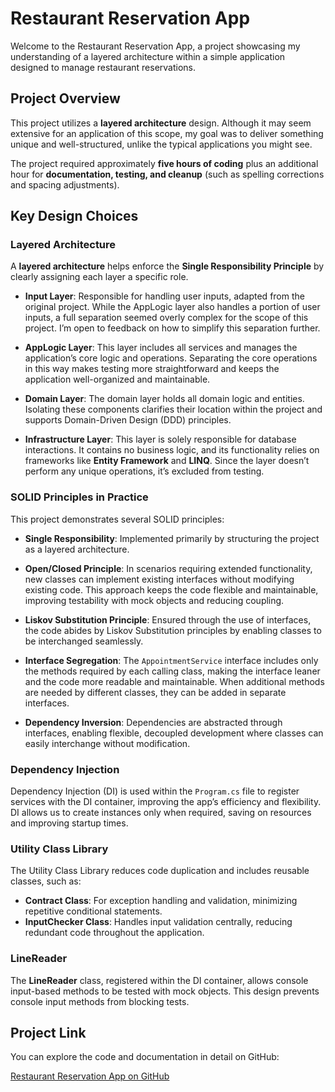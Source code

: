 # Restaurant Reservation App

Welcome to the Restaurant Reservation App, a project showcasing my understanding of a layered architecture within a simple application designed to manage restaurant reservations.

## Project Overview

This project utilizes a **layered architecture** design. Although it may seem extensive for an application of this scope, my goal was to deliver something unique and well-structured, unlike the typical applications you might see.

The project required approximately **five hours of coding** plus an additional hour for **documentation, testing, and cleanup** (such as spelling corrections and spacing adjustments).

## Key Design Choices

### Layered Architecture

A **layered architecture** helps enforce the **Single Responsibility Principle** by clearly assigning each layer a specific role.

- **Input Layer**: Responsible for handling user inputs, adapted from the original project. While the AppLogic layer also handles a portion of user inputs, a full separation seemed overly complex for the scope of this project. I’m open to feedback on how to simplify this separation further.
  
- **AppLogic Layer**: This layer includes all services and manages the application’s core logic and operations. Separating the core operations in this way makes testing more straightforward and keeps the application well-organized and maintainable.

- **Domain Layer**: The domain layer holds all domain logic and entities. Isolating these components clarifies their location within the project and supports Domain-Driven Design (DDD) principles.

- **Infrastructure Layer**: This layer is solely responsible for database interactions. It contains no business logic, and its functionality relies on frameworks like **Entity Framework** and **LINQ**. Since the layer doesn’t perform any unique operations, it’s excluded from testing.

### SOLID Principles in Practice

This project demonstrates several SOLID principles:

- **Single Responsibility**: Implemented primarily by structuring the project as a layered architecture.
  
- **Open/Closed Principle**: In scenarios requiring extended functionality, new classes can implement existing interfaces without modifying existing code. This approach keeps the code flexible and maintainable, improving testability with mock objects and reducing coupling.
  
- **Liskov Substitution Principle**: Ensured through the use of interfaces, the code abides by Liskov Substitution principles by enabling classes to be interchanged seamlessly.
  
- **Interface Segregation**: The `AppointmentService` interface includes only the methods required by each calling class, making the interface leaner and the code more readable and maintainable. When additional methods are needed by different classes, they can be added in separate interfaces.
  
- **Dependency Inversion**: Dependencies are abstracted through interfaces, enabling flexible, decoupled development where classes can easily interchange without modification.

### Dependency Injection

Dependency Injection (DI) is used within the `Program.cs` file to register services with the DI container, improving the app’s efficiency and flexibility. DI allows us to create instances only when required, saving on resources and improving startup times.

### Utility Class Library

The Utility Class Library reduces code duplication and includes reusable classes, such as:
- **Contract Class**: For exception handling and validation, minimizing repetitive conditional statements.
- **InputChecker Class**: Handles input validation centrally, reducing redundant code throughout the application.

### LineReader

The **LineReader** class, registered within the DI container, allows console input-based methods to be tested with mock objects. This design prevents console input methods from blocking tests.

## Project Link

You can explore the code and documentation in detail on GitHub:

[Restaurant Reservation App on GitHub](https://github.com/SamuelW2002/RestaurantReservationApp.git)
